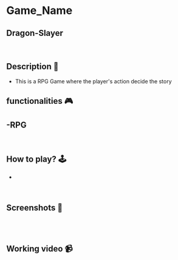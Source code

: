 # **Game_Name** 
Dragon-Slayer
---

<br>

## **Description 📃**
<!-- add your game description here  -->
- This is a RPG Game where the player's action decide the story

## **functionalities 🎮**
<!-- add functionalities over here -->
-RPG
- 
<br>

## **How to play? 🕹️**
<!-- add the steps how to play games -->
- 

<br>

## **Screenshots 📸**

<br>
<!-- add your screenshots like this -->
<!-- ![image](url) -->

<br>

## **Working video 📹**
<!-- add your working video over here -->
